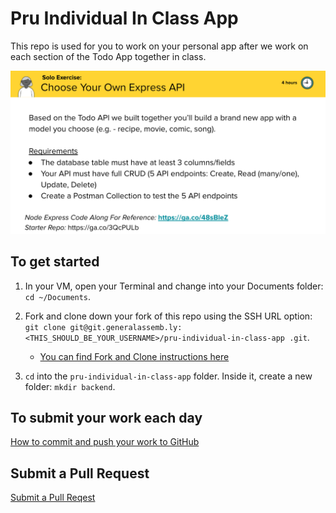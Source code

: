 # Pru Individual In Class App

This repo is used for you to work on your personal app after we work on each section of the Todo App together in class.

![](./assets/individual-app.png)

## To get started

1. In your VM, open your Terminal and change into your Documents folder: `cd ~/Documents`.

1. Fork and clone down your fork of this repo using the SSH URL option: `git clone git@git.generalassemb.ly:<THIS_SHOULD_BE_YOUR_USERNAME>/pru-individual-in-class-app
.git`.

   - [You can find Fork and Clone instructions here](https://git.generalassemb.ly/ModernEngineering/getting-started-cohort-4-october-2023#fork-and-clone-lessonslabs)

1. `cd` into the `pru-individual-in-class-app` folder. Inside it, create a new folder: `mkdir backend`.

## To submit your work each day

[How to commit and push your work to GitHub](https://git.generalassemb.ly/ModernEngineering/getting-started-cohort-4-october-2023#to-commit-and-push-your-work-to-github)

## Submit a Pull Request

[Submit a Pull Reqest](https://git.generalassemb.ly/ModernEngineering/getting-started-cohort-4-october-2023#submitting-your-work-via-pull-request)
